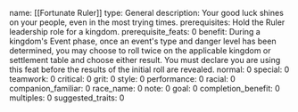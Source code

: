 name: [[Fortunate Ruler]]
type: General
description: Your good luck shines on your people, even in the most trying times.
prerequisites: Hold the Ruler leadership role for a kingdom.
prerequisite_feats: 0
benefit: During a kingdom's Event phase, once an event's type and danger level has been determined, you may choose to roll twice on the applicable kingdom or settlement table and choose either result. You must declare you are using this feat before the results of the initial roll are revealed.
normal: 0
special: 0
teamwork: 0
critical: 0
grit: 0
style: 0
performance: 0
racial: 0
companion_familiar: 0
race_name: 0
note: 0
goal: 0
completion_benefit: 0
multiples: 0
suggested_traits: 0

